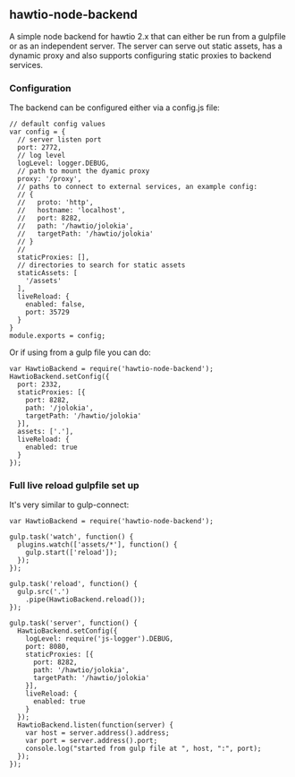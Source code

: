 ## hawtio-node-backend

A simple node backend for hawtio 2.x that can either be run from a gulpfile or as an independent server.  The server can serve out static assets, has a dynamic proxy and also supports configuring static proxies to backend services.

### Configuration

The backend can be configured either via a config.js file:

```
// default config values
var config = {
  // server listen port
  port: 2772,
  // log level
  logLevel: logger.DEBUG,
  // path to mount the dyamic proxy
  proxy: '/proxy',
  // paths to connect to external services, an example config:
  // {
  //   proto: 'http',
  //   hostname: 'localhost',
  //   port: 8282,
  //   path: '/hawtio/jolokia',
  //   targetPath: '/hawtio/jolokia'
  // }
  //
  staticProxies: [],
  // directories to search for static assets
  staticAssets: [
    '/assets'
  ],
  liveReload: {
    enabled: false,
    port: 35729
  }
}
module.exports = config;
```

Or if using from a gulp file you can do:

```
var HawtioBackend = require('hawtio-node-backend');
HawtioBackend.setConfig({
  port: 2332,
  staticProxies: [{
    port: 8282,
    path: '/jolokia',
    targetPath: '/hawtio/jolokia'
  }],
  assets: ['.'],
  liveReload: {
    enabled: true
  }
});
```

### Full live reload gulpfile set up

It's very similar to gulp-connect:

```
var HawtioBackend = require('hawtio-node-backend');

gulp.task('watch', function() {
  plugins.watch(['assets/*'], function() {
    gulp.start(['reload']);
  });
});

gulp.task('reload', function() {
  gulp.src('.')
    .pipe(HawtioBackend.reload());
});

gulp.task('server', function() {
  HawtioBackend.setConfig({
    logLevel: require('js-logger').DEBUG,
    port: 8080,
    staticProxies: [{
      port: 8282,
      path: '/hawtio/jolokia',
      targetPath: '/hawtio/jolokia'
    }],
    liveReload: {
      enabled: true
    }
  });
  HawtioBackend.listen(function(server) {
    var host = server.address().address;
    var port = server.address().port;
    console.log("started from gulp file at ", host, ":", port);
  });
});

```
